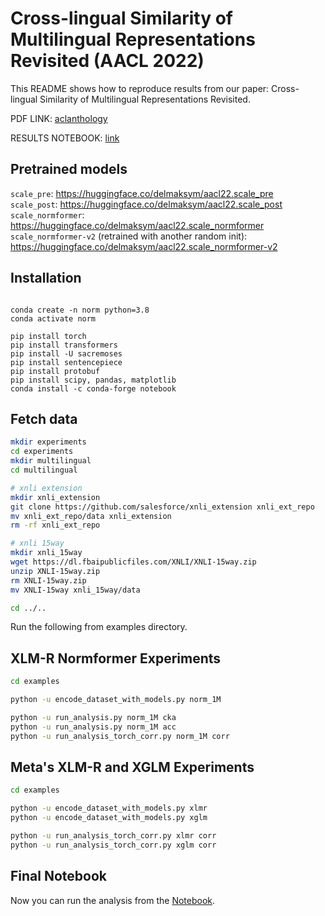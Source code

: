 # Cross-lingual Similarity of Multilingual Representations Revisited (AACL 2022)

This README shows how to reproduce results from our paper: Cross-lingual Similarity of Multilingual Representations Revisited.

PDF LINK: [aclanthology](https://aclanthology.org/2022.aacl-main.15/) 

RESULTS NOTEBOOK: [link](examples/emnlp22.ipynb)

## Pretrained models

`scale_pre`: https://huggingface.co/delmaksym/aacl22.scale_pre </br>
`scale_post`: https://huggingface.co/delmaksym/aacl22.scale_post </br>
`scale_normformer`: https://huggingface.co/delmaksym/aacl22.scale_normformer </br>
`scale_normformer-v2` (retrained with another random init): https://huggingface.co/delmaksym/aacl22.scale_normformer-v2


## Installation
```

conda create -n norm python=3.8
conda activate norm

pip install torch 
pip install transformers
pip install -U sacremoses
pip install sentencepiece
pip install protobuf
pip install scipy, pandas, matplotlib
conda install -c conda-forge notebook

```

## Fetch data

```bash
mkdir experiments
cd experiments
mkdir multilingual
cd multilingual  

# xnli extension
mkdir xnli_extension
git clone https://github.com/salesforce/xnli_extension xnli_ext_repo
mv xnli_ext_repo/data xnli_extension
rm -rf xnli_ext_repo

# xnli 15way
mkdir xnli_15way
wget https://dl.fbaipublicfiles.com/XNLI/XNLI-15way.zip
unzip XNLI-15way.zip
rm XNLI-15way.zip
mv XNLI-15way xnli_15way/data

cd ../..
```

Run the following from examples directory.

## XLM-R Normformer Experiments

```bash
cd examples

python -u encode_dataset_with_models.py norm_1M

python -u run_analysis.py norm_1M cka
python -u run_analysis.py norm_1M acc 
python -u run_analysis_torch_corr.py norm_1M corr
```

## Meta's XLM-R and XGLM Experiments

```bash
cd examples

python -u encode_dataset_with_models.py xlmr
python -u encode_dataset_with_models.py xglm

python -u run_analysis_torch_corr.py xlmr corr
python -u run_analysis_torch_corr.py xglm corr
```

## Final Notebook
Now you can run the analysis from the [Notebook](examples/emnlp22_anon.ipynb).
